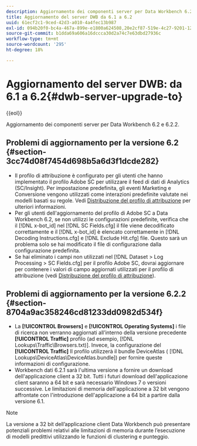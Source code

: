 ```yaml
---
description: Aggiornamento dei componenti server per Data Workbench 6.2 e 6.2.2.
title: Aggiornamento del server DWB da 6.1 a 6.2
uuid: 61ecf2c1-9ced-42d3-a010-4a4fec13b987
exl-id: 094b20f0-bc4a-467a-899e-e1800a624508,20e2cf87-519e-4c27-9201-1275550bb72a
source-git-commit: b1dda69a606a16dccca30d2a74c7e63dbd27936c
workflow-type: tm+mt
source-wordcount: '295'
ht-degree: 18%

---
```


# Aggiornamento del server DWB: da 6.1 a 6.2{#dwb-server-upgrade-to}

{{eol}}

Aggiornamento dei componenti server per Data Workbench 6.2 e 6.2.2.

## Problemi di aggiornamento per la versione 6.2 {#section-3cc74d08f7454d698b5a6d3f1dcde282}

* Il profilo di attribuzione è configurato per gli utenti che hanno implementato il profilo Adobe SC per utilizzare il feed di dati di Analytics (SC/Insight). Per impostazione predefinita, gli eventi Marketing e Conversione vengono utilizzati come interazioni predefinite valutate nei modelli basati su regole. Vedi [Distribuzione del profilo di attribuzione](https://experienceleague.adobe.com/docs/data-workbench/using/client/attribution-reports/c-attrib-profile-deploy.html?lang=en) per ulteriori informazioni.
* Per gli utenti dell&#39;aggiornamento del profilo di Adobe SC a Data Workbench 6.2, se non utilizzi le configurazioni predefinite, verifica che il [!DNL x-bot_id] nel [!DNL SC Fields.cfg] il file viene decodificato correttamente e il [!DNL x-bot_id] è elencato correttamente in [!DNL Decoding Instructions.cfg] e [!DNL Exclude Hit.cfg] file. Questo sarà un problema solo se hai modificato il file di configurazione dalla configurazione predefinita.
* Se hai eliminato i campi non utilizzati nel [!DNL Dataset > Log Processing > SC Fields.cfg] per il profilo Adobe SC, dovrai aggiornare per contenere i valori di campo aggiornati utilizzati per il profilo di attribuzione (vedi [Distribuzione del profilo di attribuzione](https://experienceleague.adobe.com/docs/data-workbench/using/client/attribution-reports/c-attrib-profile-deploy.html?lang=en)).

## Problemi di aggiornamento per la versione 6.2.2 {#section-8704a9ac358246cd81233dd0982d534f}

* La **[!UICONTROL Browsers]** e **[!UICONTROL Operating Systems]** i file di ricerca non verranno aggiornati all’interno della versione precedente **[!UICONTROL Traffic]** profilo (ad esempio, [!DNL Lookups\Traffic\Browsers.txt)]. Invece, la configurazione del **[!UICONTROL Traffic]** Il profilo utilizzerà il bundle DeviceAtlas ( [!DNL Lookups\DeviceAtlas\DeviceAtlas.bundle]) per fornire queste informazioni di configurazione.
* Workbench dati 6.2.1 sarà l&#39;ultima versione a fornire un download dell&#39;applicazione client a 32 bit. Tutti i futuri download dell&#39;applicazione client saranno a 64 bit e sarà necessario Windows 7 o versioni successive. Le limitazioni di memoria dell&#39;applicazione a 32 bit vengono affrontate con l&#39;introduzione dell&#39;applicazione a 64 bit a partire dalla versione 6.1.

>[!NOTE]
>
>La versione a 32 bit dell’applicazione client Data Workbench può presentare potenziali problemi relativi alle limitazioni di memoria durante l’esecuzione di modelli predittivi utilizzando le funzioni di clustering e punteggio.
